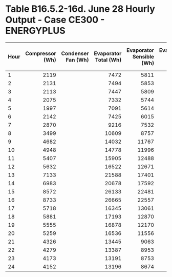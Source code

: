 # Table B16.5.2-16d. June 28 Hourly Output - Case CE300 - ENERGYPLUS
| Hour | Compressor (Wh) | Condenser Fan (Wh) | Evaporator Total (Wh) | Evaporator Sensible (Wh) | Evaporator Latent (Wh) | Zone Humidity Ratio (kg/kg) |  COP2 | Outdoor Drybulb (C) | Entering Drybulb (C) | Entering Wetbulb (C) | Outdoor Humidity Ratio (kg/kg) | 
|:---- | ---------------:| ------------------:| ---------------------:| ------------------------:| ----------------------:| ---------------------------:| -----:| -------------------:| --------------------:| --------------------:| ------------------------------:| 
| 1    |            2119 |                    |                  7472 |                     5811 |                   1661 |                      0.0094 | 3.527 |               17.99 |                23.95 |                      |                         0.0112 | 
| 2    |            2131 |                    |                  7494 |                     5853 |                   1641 |                      0.0094 | 3.516 |               18.11 |                23.96 |                      |                         0.0113 | 
| 3    |            2113 |                    |                  7447 |                     5809 |                   1637 |                      0.0094 | 3.525 |               17.99 |                23.95 |                      |                         0.0112 | 
| 4    |            2075 |                    |                  7332 |                     5744 |                   1588 |                      0.0093 | 3.534 |               17.80 |                23.92 |                      |                         0.0111 | 
| 5    |            1997 |                    |                  7091 |                     5614 |                   1477 |                      0.0092 | 3.550 |               17.43 |                23.86 |                      |                         0.0105 | 
| 6    |            2142 |                    |                  7425 |                     6015 |                   1410 |                      0.0090 | 3.467 |               18.57 |                24.03 |                      |                         0.0106 | 
| 7    |            2870 |                    |                  9216 |                     7532 |                   1684 |                      0.0093 | 3.212 |               22.90 |                24.68 |                      |                         0.0123 | 
| 8    |            3499 |                    |                 10609 |                     8757 |                   1853 |                      0.0096 | 3.033 |               26.38 |                25.21 |                      |                         0.0118 | 
| 9    |            4682 |                    |                 14032 |                    11767 |                   2265 |                      0.0098 | 2.997 |               28.26 |                25.49 |                      |                         0.0116 | 
| 10   |            4948 |                    |                 14778 |                    11996 |                   2781 |                      0.0102 | 2.987 |               28.90 |                25.59 |                      |                         0.0124 | 
| 11   |            5407 |                    |                 15905 |                    12488 |                   3417 |                      0.0106 | 2.942 |               30.27 |                25.79 |                      |                         0.0140 | 
| 12   |            5632 |                    |                 16522 |                    12671 |                   3851 |                      0.0109 | 2.933 |               30.79 |                25.87 |                      |                         0.0138 | 
| 13   |            7133 |                    |                 21588 |                    17401 |                   4187 |                      0.0104 | 3.027 |               30.91 |                25.88 |                      |                         0.0120 | 
| 14   |            6983 |                    |                 20678 |                    17592 |                   3086 |                      0.0100 | 2.961 |               31.48 |                25.97 |                      |                         0.0115 | 
| 15   |            8572 |                    |                 26133 |                    22481 |                   3652 |                      0.0098 | 3.049 |               32.01 |                26.05 |                      |                         0.0121 | 
| 16   |            8733 |                    |                 26665 |                    22557 |                   4107 |                      0.0099 | 3.053 |               32.20 |                26.08 |                      |                         0.0135 | 
| 17   |            5718 |                    |                 16345 |                    13061 |                   3283 |                      0.0106 | 2.858 |               31.89 |                26.04 |                      |                         0.0145 | 
| 18   |            5881 |                    |                 17193 |                    12870 |                   4324 |                      0.0112 | 2.924 |               31.32 |                25.95 |                      |                         0.0153 | 
| 19   |            5555 |                    |                 16878 |                    12170 |                   4708 |                      0.0113 | 3.038 |               29.35 |                25.65 |                      |                         0.0149 | 
| 20   |            5259 |                    |                 16536 |                    11556 |                   4981 |                      0.0113 | 3.144 |               27.61 |                25.39 |                      |                         0.0159 | 
| 21   |            4326 |                    |                 13445 |                     9063 |                   4383 |                      0.0116 | 3.108 |               27.20 |                25.33 |                      |                         0.0168 | 
| 22   |            4279 |                    |                 13387 |                     8953 |                   4434 |                      0.0116 | 3.129 |               26.89 |                25.29 |                      |                         0.0168 | 
| 23   |            4173 |                    |                 13191 |                     8753 |                   4437 |                      0.0116 | 3.161 |               26.32 |                25.20 |                      |                         0.0168 | 
| 24   |            4152 |                    |                 13196 |                     8674 |                   4522 |                      0.0117 | 3.178 |               26.10 |                25.17 |                      |                         0.0171 | 


